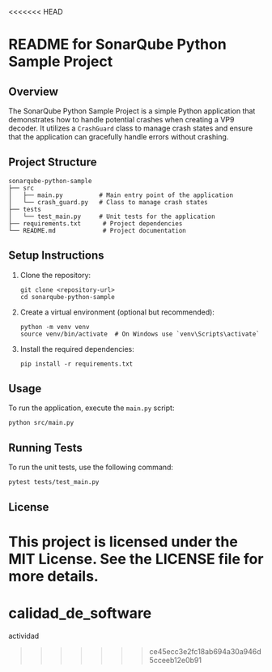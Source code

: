 <<<<<<< HEAD
# README for SonarQube Python Sample Project

## Overview
The SonarQube Python Sample Project is a simple Python application that demonstrates how to handle potential crashes when creating a VP9 decoder. It utilizes a `CrashGuard` class to manage crash states and ensure that the application can gracefully handle errors without crashing.

## Project Structure
```
sonarqube-python-sample
├── src
│   ├── main.py          # Main entry point of the application
│   └── crash_guard.py   # Class to manage crash states
├── tests
│   └── test_main.py     # Unit tests for the application
├── requirements.txt      # Project dependencies
└── README.md             # Project documentation
```

## Setup Instructions
1. Clone the repository:
   ```
   git clone <repository-url>
   cd sonarqube-python-sample
   ```

2. Create a virtual environment (optional but recommended):
   ```
   python -m venv venv
   source venv/bin/activate  # On Windows use `venv\Scripts\activate`
   ```

3. Install the required dependencies:
   ```
   pip install -r requirements.txt
   ```

## Usage
To run the application, execute the `main.py` script:
```
python src/main.py
```

## Running Tests
To run the unit tests, use the following command:
```
pytest tests/test_main.py
```

## License
This project is licensed under the MIT License. See the LICENSE file for more details.
=======
# calidad_de_software
actividad 
>>>>>>> ce45ecc3e2fc18ab694a30a946d5cceeb12e0b91
